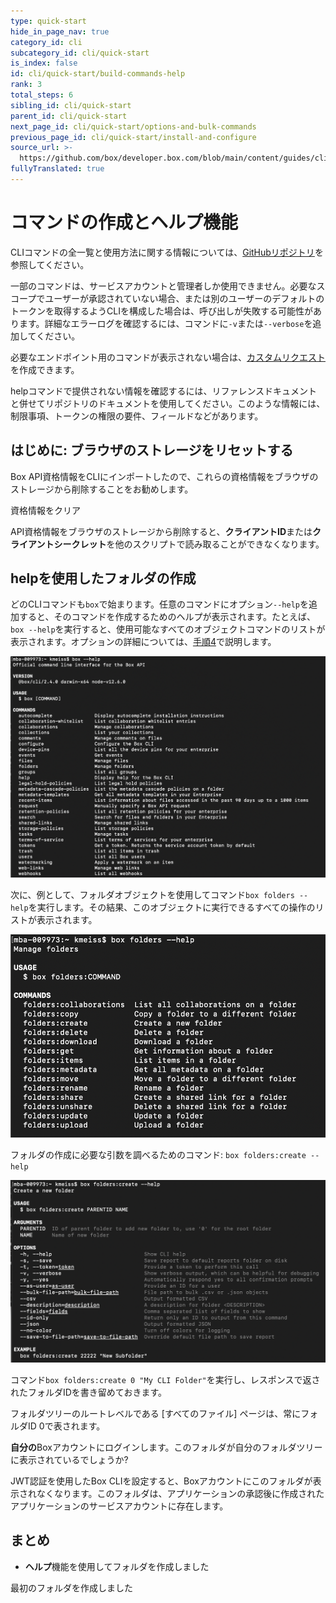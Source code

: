 ```yaml
---
type: quick-start
hide_in_page_nav: true
category_id: cli
subcategory_id: cli/quick-start
is_index: false
id: cli/quick-start/build-commands-help
rank: 3
total_steps: 6
sibling_id: cli/quick-start
parent_id: cli/quick-start
next_page_id: cli/quick-start/options-and-bulk-commands
previous_page_id: cli/quick-start/install-and-configure
source_url: >-
  https://github.com/box/developer.box.com/blob/main/content/guides/cli/quick-start/build-commands-help.md
fullyTranslated: true
---
```

# コマンドの作成とヘルプ機能

CLIコマンドの全一覧と使用方法に関する情報については、[GitHubリポジトリ][github]を参照してください。

<Message type="warning">

一部のコマンドは、サービスアカウントと管理者しか使用できません。必要なスコープでユーザーが承認されていない場合、または別のユーザーのデフォルトのトークンを取得するようCLIを構成した場合は、呼び出しが失敗する可能性があります。詳細なエラーログを確認するには、コマンドに`-v`または`--verbose`を追加してください。

</Message>

必要なエンドポイント用のコマンドが表示されない場合は、[カスタムリクエスト][custom]を作成できます。

<Message type="tip">

helpコマンドで提供されない情報を確認するには、リファレンスドキュメントと併せてリポジトリのドキュメントを使用してください。このような情報には、制限事項、トークンの権限の要件、フィールドなどがあります。

</Message>

<YouTube id="66wlIyS07Aw">

</YouTube>

## はじめに: ブラウザのストレージをリセットする

Box API資格情報をCLIにインポートしたので、これらの資格情報をブラウザのストレージから削除することをお勧めします。

<ResetButton id="cli,credentials,observable_events">

資格情報をクリア

</ResetButton>

<Message warning>

API資格情報をブラウザのストレージから削除すると、**クライアントID**または**クライアントシークレット**を他のスクリプトで読み取ることができなくなります。

</Message>

## helpを使用したフォルダの作成

<!--alex ignore executing-->

どのCLIコマンドも`box`で始まります。任意のコマンドにオプション`--help`を追加すると、そのコマンドを作成するためのヘルプが表示されます。たとえば、`box --help`を実行すると、使用可能なすべてのオブジェクトコマンドのリストが表示されます。オプションの詳細については、[手順4][four]で説明します。

<ImageFrame center>

![ヘルプ](../images/help.png)

</ImageFrame>

<!--alex ignore execute-->

次に、例として、フォルダオブジェクトを使用してコマンド`box folders --help`を実行します。その結果、このオブジェクトに実行できるすべての操作のリストが表示されます。

<ImageFrame center>

![ヘルプ](../images/folders-help.png)

</ImageFrame>

フォルダの作成に必要な引数を調べるためのコマンド: `box folders:create --help`

<ImageFrame center>

![ヘルプ](../images/folders-create-help.png)

</ImageFrame>

<!--alex ignore execute-->

コマンド`box folders:create 0 "My CLI Folder"`を実行し、レスポンスで返されたフォルダIDを書き留めておきます。

<Message type="tip">

フォルダツリーのルートレベルである \[すべてのファイル] ページは、常にフォルダID 0で表されます。

</Message>

**自分の**Boxアカウントにログインします。このフォルダが自分のフォルダツリーに表示されているでしょうか?

<Message type="warning">

JWT認証を使用したBox CLIを設定すると、Boxアカウントにこのフォルダが表示されなくなります。このフォルダは、アプリケーションの承認後に作成されたアプリケーションのサービスアカウントに存在します。

</Message>

## まとめ

* **ヘルプ**機能を使用してフォルダを作成しました

<Next>

最初のフォルダを作成しました

</Next>

[github]: https://github.com/box/boxcli#command-topics-1

[custom]: https://github.com/box/boxcli/blob/master/docs/request.md

[sa]: page://platform/user-types/#service-account

[four]: g://cli/quick-start/options-and-bulk-commands/#options